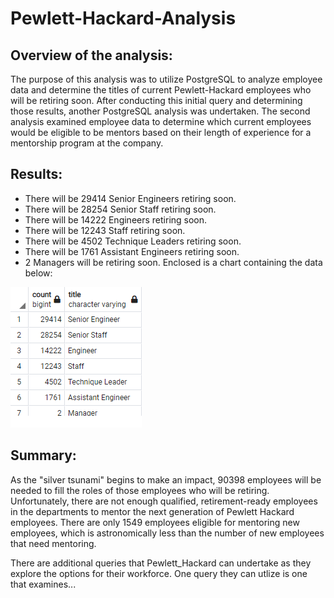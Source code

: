 # Pewlett-Hackard-Analysis

## Overview of the analysis: 
   
   The purpose of this analysis was to utilize PostgreSQL to analyze employee data and determine the titles of current Pewlett-Hackard employees who will be retiring soon. After conducting this initial query and determining those results, another PostgreSQL analysis was undertaken. The second analysis examined employee data to determine which current employees would be eligible to be mentors based on their length of experience for a mentorship program at the company.

## Results: 
 
* There will be 29414 Senior Engineers retiring soon.
* There will be 28254 Senior Staff retiring soon.
* There will be 14222 Engineers retiring soon.
* There will be 12243 Staff retiring soon.
* There will be 4502	Technique Leaders retiring soon.
* There will be 1761	Assistant Engineers retiring soon.
* 2 Managers will be retiring soon. 
Enclosed is a chart containing the data below:

![retiring titles](Data/retiring_titles.png)



## Summary:
  
  As the "silver tsunami" begins to make an impact, 90398 employees will be needed to fill the roles of those employees who will be retiring. 
Unfortunately, there are not enough qualified, retirement-ready employees in the departments to mentor the next generation of Pewlett Hackard employees. There are only 1549 employees eligible for mentoring new employees, which is astronomically less than the number of new employees that need mentoring.

   There are additional queries that Pewlett_Hackard can undertake as they explore the options for their workforce. One query they can utlize is one that examines...
